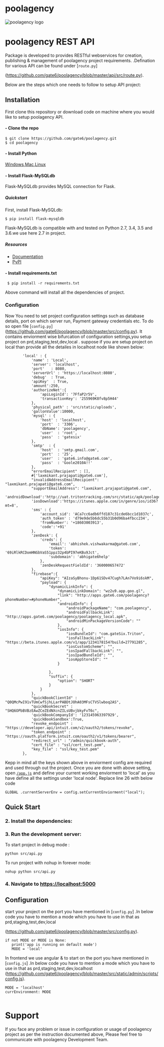 # poolagency
![poolagency logo](http://dashboard.tritontracking.com:5000/static/admin/resources/images/triton-logo.png)

# poolagency REST API
Package is developed to provides RESTful webservices for creation, publishing & management of poolagency project requirements.
.Defination for various API can be found under [`route.py`]

(https://github.com/gate6/poolagency/blob/master/api/src/route.py).

Below are the steps which one needs to follow to setup API project:

## Installation
First clone this repository or download code on machine where you would like to setup poolagency API.       

#### - Clone the repo
  ```
  $ git clone https://github.com/gate6/poolagency.git
  $ cd poolagency
  ```
 
#### - Install Python

[Windows](http://timmyreilly.azurewebsites.net/python-flask-windows-development-environment-setup/),[Mac](http://docs.python-guide.org/en/latest/starting/install/osx/),[Linux](https://docs.aws.amazon.com/cli/latest/userguide/awscli-install-linux-python.html)

#### - Install Flask-MySQLdb

Flask-MySQLdb provides MySQL connection for Flask.

##### Quickstart

First, install Flask-MySQLdb:

    
    $ pip install flask-mysqldb
    
Flask-MySQLdb is compatible with and tested on Python 2.7, 3.4, 3.5 and 3.6.we use here 2.7 in project.



##### Resources


- [Documentation](http://flask-mysqldb.readthedocs.org/en/latest/)
- [PyPI](https://pypi.python.org/pypi/Flask-MySQLdb)


#### - Install requirements.txt 
 ```
  $ pip install -r requirements.txt
  ```

Above command will install all the dependencies of project.


### Configuration

Now You need to set project configuration settings such as database details, port on which server run, Payment gateway credentials etc. To do so open file 
[`config.py`] (https://github.com/gate6/poolagency/blob/master/src/config.py). It contains enviorment wise bifurcation of configuration settings,you setup project on prd,staging,test,dev,local . suppose if you are setup project on local than provide all the detailes in localhost node
like shown below:

```shell
        'local' : {
            'name' : 'Local',
            'server': 'localhost',
            'port'   : 8080,
            'serverUrl' : 'https://localhost:8080',
            'debug'  : True,
            'apiKey'  : True,
            'amount':250,
            'authorizeNet':{
                'apiLoginId': '7FfaP2r5V',
                'transactionKey': '2S5969K8fv8p5H44'
            },
            'physical_path' : 'src/static/uploads',
            'gallonValue':10000,
            'mysql' : {
                'host' : 'localhost',
                'port'  : '3306',
                'dbName': 'poolagency',
                'user'  : 'root',
                'pass'  : 'gatesix'
            },
            'smtp'  : {
                'host'  : 'smtp.gmail.com',
                'port'  : '25',
                'user'  : 'gate6.info@gate6.com',
                'pass'  : 'Goole2010A!!'
            },
            "errorEmailRecipient" : [],
            #['laxmikant.prajapati@gate6.com'],
            "invalidAddressEmailRecipient": "laxmikant.prajapati@gate6.com",
            "supportEmailAddress": "laxmikant.prajapati@gate6.com",
            'androidDownload':'http://uat.tritontracking.com/src/static/apk/poolagency.apk',
            'iosDownload':'https://itunes.apple.com/in/genre/ios/id36?mt=8',
            'sms' : {
                'account_sid': 'ACa7cc6adb6ffd187c31cde6bcc1d1037c',
                'auth_token' : 'd79e9de5b6dc55b31b0d96ba4fbcc234',
                'fromNumber': '+18603003913',
                'code':'+91'
            },
            'zenDesk': {
                'creds': {
                    'email': 'abhishek.vishwakarma@gate6.com',
                    'token': '69iRlkRCDomHNGbVaS51ppz32p4bPI97eKBu9Jct',
                    'subdomain': 'abhigate6help'
                },
                'zenDeskRequestFieldId': '360000657472'
            },
            "firebase":{
                "apiKey": "AIzaSyBhonu-1Dp61SDv47Cugh7LAn7Vo9i6skM",
                "payload": {
                    "dynamicLinkInfo": {
                        "dynamicLinkDomain": "wz2u9.app.goo.gl",
                        "link": "http://apps.gate6.com/poolagency?phoneNumber=#phoneNumber",
                        "androidInfo": {
                            "androidPackageName": "com.poolagency",
                            "androidFallbackLink": "http://apps.gate6.com/poolagency/poolagency_local.apk",
                            "androidMinPackageVersionCode": ""
                        },
                        "iosInfo": {
                            "iosBundleId": "com.gateSix.Triton",
                            "iosFallbackLink": "https://beta.itunes.apple.com/v1/app/1234178154?build=27791285",
                            "iosCustomScheme": "",
                            "iosIpadFallbackLink": "",
                            "iosIpadBundleId": "",
                            "iosAppStoreId": ""
                        }

                    },
                    "suffix": {
                        "option": "SHORT"
                    }
                }
            },
            "quickBookClientId" : "Q0QMcPwI91vTUmCwfSjhLLarPABDtJOhA03MFsCTVSlwboq2AS",
            "quickBookSecret" : "SHQ6OPbBVBzEAwZCeZEdNXcnZILsUBvjbkyFvT6c",
            'quickBookCompanyId': '123145963397929',
            'quickBookSandbox':True,
            "revoke_endpoint" : "https://developer.api/intuit.com/v2/oauth2/tokens/revoke",
            "token_endpoint" : "https://oauth.platform.intuit.com/oauth2/v1/tokens/bearer",
            "redirect_url" : "/admin/quickbook-auth",
            "cert_file" : "ssl/cert_test.pem",
            "key_file" : "ssl/key_test.pem"
        },
```

Kepp in mind all the keys shown above in enviorment config are required and used through out the project. Once you are done with above setting, open [`/app.js`](https://github.com/gate6/elastik/blob/master/api/app.js)
and define your current working enviorment to 'local' as you have define all the settings under 'local node'. Replace line 26 with below code

```
GLOBAL .currentServerEnv = config.setCurrentEnviorment("local");
```












## Quick Start


### 2. Install the dependencies:


### 3. Run the development server:


To start project in debug mode :

```shell
python src/api.py
```

To run project with nohup in forever mode:

```shell
nohup python src/api.py
```


### 4. Navigate to [https://localhost:5000](http://localhost:5000)





## Configuration


start your  project on the port you have mentioned in [`config.py`] .In below code you have to mention a mode which you have to use in that as prd,staging,test,dev,local

(https://github.com/gate6/poolagency/blob/master/src/config.py).
```shell
if not MODE or MODE is None:
   print('app is running on default mode')
   MODE = 'local'
```


In frontend we use angular & to start on the port you have mentioned in [`config.js`] .In below code you have to mention a mode which you have to use in that as prd,staging,test,dev,localhost
(https://github.com/gate6/poolagency/blob/master/src/static/admin/scripts/config.js).
```shell
MODE = 'localhost'
currEnvironment: MODE
   
```


Support
================
If you face any problem or issue in configuration or usage of poolagency  project as per the instruction documented above, Please feel free to communicate with poolagency Development Team.

